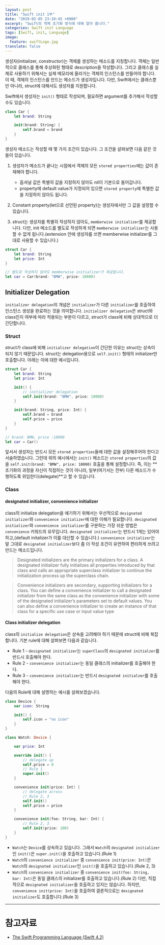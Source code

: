```yaml
---
layout: post
title: "Swift init 1부"
date: "2019-02-05 23:10:45 +0900"
excerpt: "Swift의 객체 초기화 방식에 대해 알아 봅니다."
categories: Swift init Language
tags: [Swift, init, Language]
image:
  feature: swiftLogo.jpg
translate: false
---
```


생성자(initializer, constructor)는 객체를 생성하는 메소드를 지칭합니다. 객체는 일반적으로 클래스를 통해 추상화된 형태로 description을 작성합니다. 그리고 클래스를 실제로 사용하기 위해서는 실제 메모리에 올라가는 객체의 인스턴스를 만들어야 합니다. 이 때, 객체의 인스턴스를 만드는 메소드가 생성자입니다. 다만, Swift에서는 클래스뿐만 아니라, struct에 대해서도 생성자를 지원합니다.

Swift에서 생성자는 `init()` 형태로 작성되며, 필요하면 argument를 추가해서 작성할 수도 있습니다.

```swift
class Car {
    let brand: String

    init(brand: String) {
        self.brand = brand
    }
}
```

생성자 메소드는 작성할 때 몇 가지 조건이 있습니다. 그 조건을 살펴보면 다음 같은 것들이 있습니다.

1. 생성자가 메소드가 끝나는 시점에서 객체의 모든 `stored properties`에는 값이 존재해야 합니다.
    * 옵셔널 값은 특별히 값을 지정하지 않아도 nil이 기본으로 들어갑니다.
    * property에 default value가 지정되어 있으면 `stored property`에 특별한 값을 지정하지 않아도 됩니다.

2. Constant property(let으로 선언된 property)는 생성자에서만 그 값을 설정할 수 있습니다.

3. struct는 생성자를 특별히 작성하지 않아도, `memberwise initializer`를 제공합니다. 다만, init 메소드를 별도로 작성하게 되면 `memberwise initializer`는 사용할 수 없게 됩니다.(extension 안에 생성자를 쓰면 memberwise initializer를 그대로 사용할 수 있습니다.)

```swift
struct Car {
    let brand: String
    let price: Int
}

// 별도로 작성하지 않아도 memberwise initializer가 제공됩니다.
let car = Car(brand: "BMW", price: 10000)
```

## Initializer Delegation

`initializer delegation`의 개념은 `initializer`가 다른 `initializer`를 호출하여 인스턴스 생성을 완료하는 것을 의미합니다. `initializer delegation`은 struct와 class인지 여부에 따라 적용되는 부분이 다르고, struct가 class에 비해 상대적으로 더 간단합니다.

### Struct

struct가 class에 비해 `initializer delegation`이 간단한 이유는 struct는 상속이 되지 않기 때문입니다. struct는 delegation용으로 `self.init()` 형태의 initializer만 호출합니다. 아래는 이에 대한 예시입니다.

```swift
struct Car {
    let brand: String
    let price: Int

    init() {
        // initializer delegation
        self.init(brand: "BMW", price: 10000)
    }

    init(brand: String, price: Int) {
        self.brand = brand
        self.price = price
    }
}

// brand: BMW, price :10000
let car = Car()
```

앞서서 생성자는 반드시 모든 `stored properties`들에 대한 값을 설정해주어야 한다고 서술하였습니다. 그런데 위의 예시에서는 `init()` 메소드는 `stored properties`의 값을 `self.init(brand: "BMW", price: 10000)` 호출을 통해 설정합니다. 즉, 이는 **초기화의 과정을 자신이 직접하는 것이 아니라, 일부(여기서는 전부) 다른 메소드가 수행하도록 위임한다(delegate)**고 할 수 있습니다.

### Class

#### designated initializer, convenience initializer

class의 initialize delegation을 얘기하기 위해서는 우선적으로 `designated initializer`와 `convenience initializer`에 대한 이해가 필요합니다. `designated initializer`와 `convenience initializer`를 구분하는 가장 쉬운 방법은 `convenience` 키워드의 유무입니다. `designated initializer`는 반드시 1개는 있어야 하고,(default initalizer가 이를 대신할 수 있습니다.) `convenience initializer`는 말 그대로 `designated initializer`보다 좀 더 작성 조건이 유연하여 편리하게 쓰려고 만드는 메소드입니다.

> Designated initializers are the primary initializers for a class. A designated initializer fully initializes all properties introduced by that class and calls an appropriate superclass initializer to continue the initialization process up the superclass chain.

> Convenience initializers are secondary, supporting initializers for a class. You can define a convenience initializer to call a designated initializer from the same class as the convenience initializer with some of the designated initializer’s parameters set to default values. You can also define a convenience initializer to create an instance of that class for a specific use case or input value type

#### Class initializer delegation

class의 `initialize delegation`은 상속을 고려해야 하기 때문에 struct에 비해 복잡합니다. 기본 rule에 대해 살펴보면 다음과 같습니다.

* Rule 1 - `designated initializer`는 `superClass`의 `designated initialzer`를 반드시 호출해야 한다.
* Rule 2 - `convenience initializer`는 동일 클래스의 initializer를 호출해야 한다.
* Rule 3 - `convenience initializer`는 반드시 `designated initialzer`를 호출해야 한다.

다음의 Rule에 대해 설명하는 예시를 살펴보겠습니다.

```swift
class Device {
    var icon: String

    init() {
        self.icon = "no icon"
    }
}

class Watch: Device {

    var price: Int

    override init() {
        // delegate up
        self.price = 0
        // Rule 1
        super.init()
    }

    convenience init(price: Int) {
        // delegate across
        // Rule 2, 3
        self.init()
        self.price = price
    }

    convenience init(foo: String, bar: Int) {
        // Rule 2, 3
        self.init(price: 100)
    }
}
```

* `Watch`는 `Device`를 상속하고 있습니다. 그래서 `Watch`의 `designated initializer`인 `init()`은 `super.init()`을 호출하고 있습니다.(Rule 1)
* `Watch`의 `convenience initializer` 중 `convenience init(price: Int)`은 `Watch`의 `designated initializer`인 `init()`을 호출하고 있습니다.(Rule 2, 3)
* `Watch`의 `convenience initializer` 중 `convenience init(foo: String, bar: Int)`은 동일 클래스의 initializer를 호출하고 있습니다.(Rule 2) 다만, 직접적으로 `designated initializer`을 호출하고 있지는 않습니다. 하지만, `convenience init(price: Int)`을 호출하여 결론적으로는 `designated initializer`도 호출합니다.(Rule 3)

---

# 참고자료

* [The Swift Programming Language (Swift 4.2)](https://itunes.apple.com/kr/book/the-swift-programming-language-swift-4-2/id881256329?mt=11)